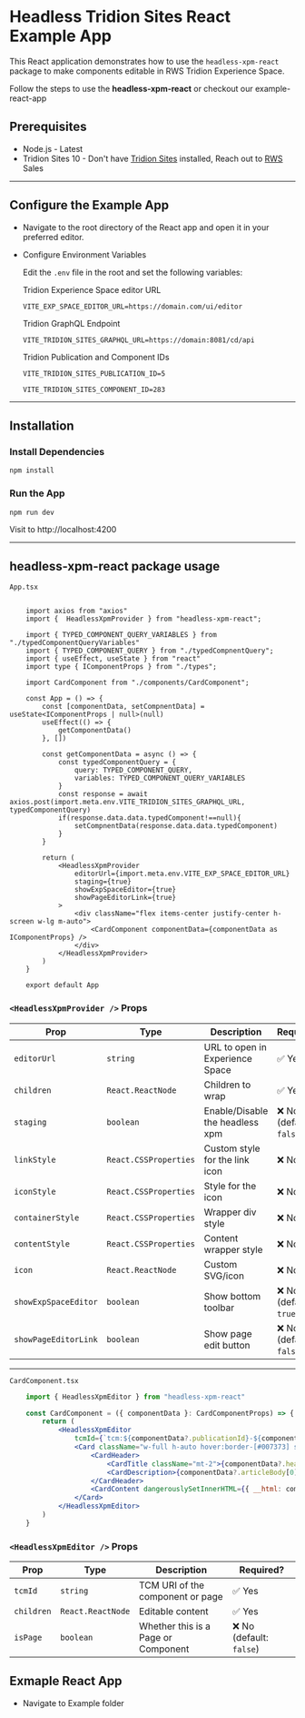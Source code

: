 # Headless Tridion Sites React Example App

This React application demonstrates how to use the `headless-xpm-react` package to make components editable in RWS Tridion Experience Space.

Follow the steps to use the **headless-xpm-react** or checkout our example-react-app

##  Prerequisites

- Node.js - Latest
- Tridion Sites 10 - Don't have <a href="https://www.rws.com/content-management/tridion/sites/" target="_blank">Tridion Sites</a> installed, Reach out to <a href="https://rws.com" title="rws" target="_blank">RWS</a> Sales

---

## Configure the Example App

- Navigate to the root directory of the React app and open it in your preferred editor.

- Configure Environment Variables

    Edit the `.env` file in the root and set the following variables:

    Tridion Experience Space editor URL

    ```env
    VITE_EXP_SPACE_EDITOR_URL=https://domain.com/ui/editor
    ```

    Tridion GraphQL Endpoint

    ```env
    VITE_TRIDION_SITES_GRAPHQL_URL=https://domain:8081/cd/api
    ```

    Tridion Publication and Component IDs

    ```env
    VITE_TRIDION_SITES_PUBLICATION_ID=5

    VITE_TRIDION_SITES_COMPONENT_ID=283
    ```
---

## Installation

### Install Dependencies
        
    npm install

### Run the App

    npm run dev
		
Visit to http://localhost:4200		
		
---		
		
	

	
## headless-xpm-react package usage	
 
`App.tsx`

```tsx

    import axios from "axios"
    import {  HeadlessXpmProvider } from "headless-xpm-react";

    import { TYPED_COMPONENT_QUERY_VARIABLES } from "./typedComponentQueryVariables"
    import { TYPED_COMPONENT_QUERY } from "./typedCompnentQuery";
    import { useEffect, useState } from "react"
    import type { IComponentProps } from "./types";

    import CardComponent from "./components/CardComponent";

    const App = () => {
        const [componentData, setCompnentData] = useState<IComponentProps | null>(null)
        useEffect(() => {
            getComponentData()
        }, [])

        const getComponentData = async () => {
            const typedComponentQuery = {
                query: TYPED_COMPONENT_QUERY,
                variables: TYPED_COMPONENT_QUERY_VARIABLES
            }
            const response = await axios.post(import.meta.env.VITE_TRIDION_SITES_GRAPHQL_URL, typedComponentQuery)
            if(response.data.data.typedComponent!==null){
                setCompnentData(response.data.data.typedComponent)
            }
        }

        return (
            <HeadlessXpmProvider 
                editorUrl={import.meta.env.VITE_EXP_SPACE_EDITOR_URL}
                staging={true} 
                showExpSpaceEditor={true} 
                showPageEditorLink={true}
            >
                <div className="flex items-center justify-center h-screen w-lg m-auto">
                    <CardComponent componentData={componentData as IComponentProps} />
                </div>
            </HeadlessXpmProvider>
        )
    }

    export default App
```

### `<HeadlessXpmProvider />` Props


| Prop                 | Type                  | Description                     | Required?               |
| -------------------- | --------------------- | ------------------------------- | ----------------------- |
| `editorUrl`          | `string`              | URL to open in Experience Space | ✅ Yes                   |
| `children`           | `React.ReactNode`     | Children to wrap                | ✅ Yes                   |
| `staging`            | `boolean`             | Enable/Disable the headless xpm | ❌ No (default: `false`) | 
| `linkStyle`          | `React.CSSProperties` | Custom style for the link icon  | ❌ No                    |
| `iconStyle`          | `React.CSSProperties` | Style for the icon              | ❌ No                    |
| `containerStyle`     | `React.CSSProperties` | Wrapper div style               | ❌ No                    |
| `contentStyle`       | `React.CSSProperties` | Content wrapper style           | ❌ No                    |
| `icon`               | `React.ReactNode`     | Custom SVG/icon                 | ❌ No                    |
| `showExpSpaceEditor` | `boolean`             | Show bottom toolbar             | ❌ No (default: `true`)  |
| `showPageEditorLink` | `boolean`             | Show page edit button           | ❌ No (default: `false`) |

---

`CardComponent.tsx`

```jsx
    import { HeadlessXpmEditor } from "headless-xpm-react"

    const CardComponent = ({ componentData }: CardComponentProps) => {
        return (
            <HeadlessXpmEditor 
                tcmId={`tcm:${componentData?.publicationId}-${componentData?.itemId}`}>
                <Card className="w-full h-auto hover:border-[#007373] shadow-lg">
                    <CardHeader>
                        <CardTitle className="mt-2">{componentData?.headline}</CardTitle>
                        <CardDescription>{componentData?.articleBody[0]?.subheading}</CardDescription>
                    </CardHeader>
                    <CardContent dangerouslySetInnerHTML={{ __html: componentData?.articleBody[0]?.content?.html as string }} />
                </Card>
            </HeadlessXpmEditor>
        )
    }

```

### `<HeadlessXpmEditor />` Props

| Prop       | Type              | Description                         | Required?               |
| ---------- | ----------------- | ----------------------------------- | ----------------------- |
| `tcmId`    | `string`          | TCM URI of the component or page    | ✅ Yes                   |
| `children` | `React.ReactNode` | Editable content                    | ✅ Yes                   |
| `isPage`   | `boolean`         | Whether this is a Page or Component | ❌ No (default: `false`) |



## Exmaple React App

- Navigate to Example folder 